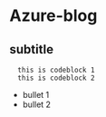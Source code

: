 # Azure-blog

## subtitle

      this is codeblock 1
      this is codeblock 2
      


* bullet 1
* bullet 2
